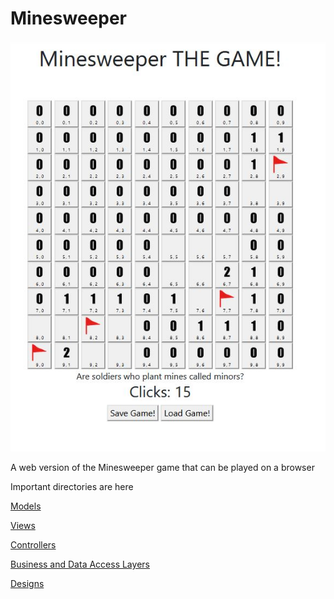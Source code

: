 # Minesweeper

![Image of Minesweeper](https://github.com/Mmohler1/School-Projects/blob/main/Minesweeper/Design/MS-1.JPG)
<p>A web version of the Minesweeper game that can be played on a browser</p>

<p>Important directories are here</p>

[<p>Models</p>](https://github.com/Mmohler1/School-Projects/tree/main/Minesweeper/Code/Models)

[<p>Views</p>]( https://github.com/Mmohler1/School-Projects/tree/main/Minesweeper/Code/Views)

[<p>Controllers</p>](https://github.com/Mmohler1/School-Projects/tree/main/Minesweeper/Code/Controllers )

[<p>Business and Data Access Layers</p>]( https://github.com/Mmohler1/School-Projects/tree/main/Minesweeper/Code/Service)

[<p>Designs</p>](https://github.com/Mmohler1/School-Projects/tree/main/Minesweeper/Design)


